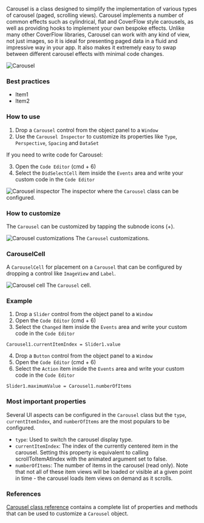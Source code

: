 Carousel is a class designed to simplify the implementation of various types of carousel (paged, scrolling views). Carousel implements a number of common effects such as cylindrical, flat and CoverFlow style carousels, as well as providing hooks to implement your own bespoke effects. Unlike many other CoverFlow libraries, Carousel can work with any kind of view, not just images, so it is ideal for presenting paged data in a fluid and impressive way in your app. It also makes it extremely easy to swap between different carousel effects with minimal code changes.

![Carousel](images/carousel1.png)

### Best practices
* Item1
* Item2

### How to use
1. Drop a `Carousel` control from the object panel to a `Window`
2. Use the `Carousel Inspector` to customize its properties like `Type`, `Perspective`, `Spacing` and `DataSet`

If you need to write code for Carousel:

3. Open the `Code Editor` (cmd + 6)
4. Select the `DidSelectCell` item inside the `Events` area and write your custom code in the `Code Editor`

![`Carousel` inspector](images/carousel2.png)
The inspector where the `Carousel` class can be configured.

### How to customize
The `Carousel` can be customized by tapping the subnode icons (+).

![`Carousel` customizations](images/carousel3.png)
The `Carousel` customizations.

### CarouselCell
A `CarouselCell` for placement on a `Carousel` that can be configured by dropping a control like `ImageView` and `Label`.

![`Carousel` cell](images/carousel4.png)
The `Carousel` cell.

### Example
1. Drop a `Slider` control from the object panel to a `Window`
2. Open the `Code Editor` (cmd + 6)
3. Select the `Changed` item inside the `Events` area and write your custom code in the `Code Editor`
```
Carousel1.currentItemIndex = Slider1.value
```
4. Drop a `Button` control from the object panel to a `Window`
5. Open the `Code Editor` (cmd + 6)
6. Select the `Action` item inside the `Events` area and write your custom code in the `Code Editor`
```
Slider1.maximumValue = Carousel1.numberOfItems
```

### Most important properties
Several UI aspects can be configured in the `Carousel` class but the `type`, `currentItemIndex`, and `numberOfItems` are the most populars to be configured.
- `type`: Used to switch the carousel display type.
- `currentItemIndex`: The index of the currently centered item in the carousel. Setting this property is equivalent to calling scrollToItemAtIndex with the animated argument set to false.
- `numberOfItems`: The number of items in the carousel (read only). Note that not all of these item views will be loaded or visible at a given point in time - the carousel loads item views on demand as it scrolls. 

### References
[Carousel class reference](../classes/Carousel.html) contains a complete list of properties and methods that can be used to customize a `Carousel` object.
